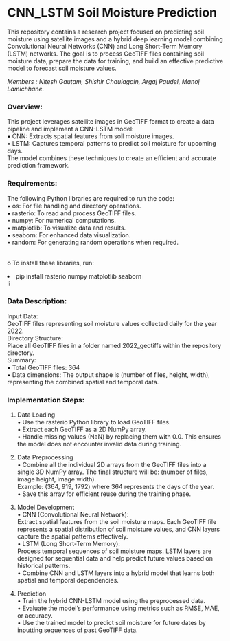 <h1>CNN_LSTM Soil Moisture Prediction</h1>

This repository contains a research project focused on predicting soil moisture using satellite images and a hybrid deep learning model combining Convolutional Neural Networks (CNN) and Long Short-Term Memory (LSTM) networks. The goal is to process GeoTIFF files containing soil moisture data, prepare the data for training, and build an effective predictive model to forecast soil moisture values.</br> 

<i>Members : Nitesh Gautam, Shishir Chaulagain, Argaj Paudel, Manoj Lamichhane.</i></br> 

<h3>Overview:</h3>
This project leverages satellite images in GeoTIFF format to create a data pipeline and implement a CNN-LSTM model:</br> 
•	CNN: Extracts spatial features from soil moisture images.</br> 
•	LSTM: Captures temporal patterns to predict soil moisture for upcoming days.</br> 
The model combines these techniques to create an efficient and accurate prediction framework.</br> 


<h3>Requirements:</h3>
The following Python libraries are required to run the code:</br> 
•	os: For file handling and directory operations.</br> 
•	rasterio: To read and process GeoTIFF files.</br> 
•	numpy: For numerical computations.</br> 
•	matplotlib: To visualize data and results.</br> 
•	seaborn: For enhanced data visualization.</br> 
•	random: For generating random operations when required.</br> </br> 

o	To install these libraries, run:</br> 
<li>pip install rasterio numpy matplotlib seaborn</li>li</br> 

<h3>Data Description:</h3>
Input Data:</br> 
GeoTIFF files representing soil moisture values collected daily for the year 2022.</br> 
Directory Structure:</br> 
Place all GeoTIFF files in a folder named 2022_geotiffs within the repository directory.</br> 
Summary:</br> 
•	Total GeoTIFF files: 364</br> 
•	Data dimensions: The output shape is (number of files, height, width), representing the combined spatial and temporal data.</br> 



<h3>Implementation Steps:</h3>

1. Data Loading</br> 
•	Use the rasterio Python library to load GeoTIFF files.</br> 
•	Extract each GeoTIFF as a 2D NumPy array.</br> 
•	Handle missing values (NaN) by replacing them with 0.0. This ensures the model does not encounter invalid data during training.</br> 

3. Data Preprocessing</br> 
•	Combine all the individual 2D arrays from the GeoTIFF files into a single 3D NumPy array. The final structure will be: (number of files, image height, image width).</br> 
  Example: (364, 919, 1792) where 364 represents the days of the year.</br> 
•	Save this array for efficient reuse during the training phase.</br> 

4. Model Development</br> 
•	CNN (Convolutional Neural Network):</br> 
Extract spatial features from the soil moisture maps. Each GeoTIFF file represents a spatial distribution of soil moisture values, and CNN layers capture the spatial patterns effectively.</br> 
•	LSTM (Long Short-Term Memory):</br> 
Process temporal sequences of soil moisture maps. LSTM layers are designed for sequential data and help predict future values based on historical patterns.</br> 
•	Combine CNN and LSTM layers into a hybrid model that learns both spatial and temporal dependencies.</br> 

5. Prediction</br> 
•	Train the hybrid CNN-LSTM model using the preprocessed data.</br> 
•	Evaluate the model’s performance using metrics such as RMSE, MAE, or accuracy.</br> 
•	Use the trained model to predict soil moisture for future dates by inputting sequences of past GeoTIFF data.</br> 
